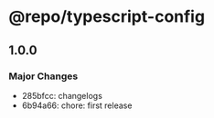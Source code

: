 # @repo/typescript-config

## 1.0.0

### Major Changes

- 285bfcc: changelogs
- 6b94a66: chore: first release
